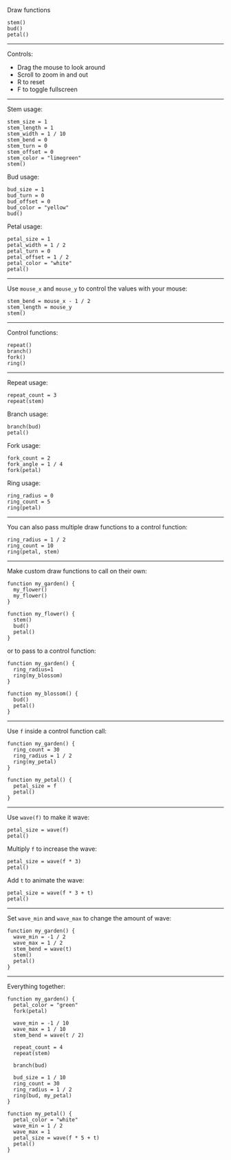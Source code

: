 Draw functions
```
stem()
bud()
petal()
```

---

Controls:
- Drag the mouse to look around
- Scroll to zoom in and out
- R to reset
- F to toggle fullscreen

---

Stem usage:
```
stem_size = 1
stem_length = 1
stem_width = 1 / 10
stem_bend = 0
stem_turn = 0
stem_offset = 0
stem_color = "limegreen"
stem()
```
Bud usage:
```
bud_size = 1
bud_turn = 0
bud_offset = 0
bud_color = "yellow"
bud()
```
Petal usage:
```
petal_size = 1
petal_width = 1 / 2
petal_turn = 0
petal_offset = 1 / 2
petal_color = "white"
petal()
```

---

Use `mouse_x` and `mouse_y` to control the values with your mouse:
```
stem_bend = mouse_x - 1 / 2
stem_length = mouse_y
stem()
```

---

Control functions:
```
repeat()
branch()
fork()
ring()
```

---

Repeat usage:
```
repeat_count = 3
repeat(stem)
```
Branch usage:
```
branch(bud)
petal()
```
Fork usage:
```
fork_count = 2
fork_angle = 1 / 4
fork(petal)
```
Ring usage:
```
ring_radius = 0
ring_count = 5
ring(petal)
```

---

You can also pass multiple draw functions to a control function:
```
ring_radius = 1 / 2
ring_count = 10
ring(petal, stem)
```

---

Make custom draw functions to call on their own:
```
function my_garden() {
  my_flower()
  my_flower()
}

function my_flower() {
  stem()
  bud()
  petal()
}
```
or to pass to a control function:
```
function my_garden() {
  ring_radius=1
  ring(my_blossom)
}

function my_blossom() {
  bud()
  petal()
}
```

---

Use `f` inside a control function call:
```
function my_garden() {
  ring_count = 30
  ring_radius = 1 / 2
  ring(my_petal)
}

function my_petal() {
  petal_size = f
  petal()
}
```

---

Use `wave(f)` to make it wave:
```
petal_size = wave(f)
petal()
```
Multiply `f` to increase the wave:
```
petal_size = wave(f * 3)
petal()
```
Add `t` to animate the wave:
```
petal_size = wave(f * 3 + t)
petal()
```

---

Set `wave_min` and `wave_max` to change the amount of wave:
```
function my_garden() {
  wave_min = -1 / 2
  wave_max = 1 / 2
  stem_bend = wave(t)
  stem()
  petal()
}
```

---

Everything together:
```
function my_garden() {
  petal_color = "green"
  fork(petal)

  wave_min = -1 / 10
  wave_max = 1 / 10
  stem_bend = wave(t / 2)

  repeat_count = 4
  repeat(stem)

  branch(bud)

  bud_size = 1 / 10
  ring_count = 30
  ring_radius = 1 / 2
  ring(bud, my_petal)
}

function my_petal() {
  petal_color = "white"
  wave_min = 1 / 2
  wave_max = 1
  petal_size = wave(f * 5 + t)
  petal()
}
```